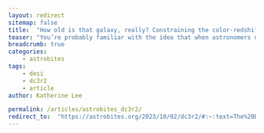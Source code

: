 ```yaml
---
layout: redirect
sitemap: false
title:  "How old is that galaxy, really? Constraining the color-redshift relation with DESI"
teaser: "You’re probably familiar with the idea that when astronomers use telescopes like Hubble, JWST, and ALMA to study faraway objects, we’re actually looking back in time! The light we see has taken millions or billions of years to travel from the object we’re looking at to our telescopes, so we see the object not as it would look today if we were right next to it, but as it would have been millions or billions of years ago..."
breadcrumb: true
categories:
    - astrobites
tags:
    - desi
    - dc3r2
    - article
author: Katherine Lee

permalink: /articles/astrobites_dc3r2/
redirect_to:  "https://astrobites.org/2023/10/02/dc3r2/#:~:text=The%20DESI%20Complete%20Calibration%20of,its%20observed%20color%20and%20brightness"
---
```


